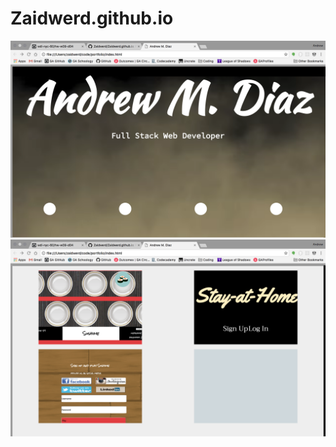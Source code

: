 # Zaidwerd.github.io
![landing](https://github.com/Zaidwerd/Zaidwerd.github.io/blob/master/screenshots/landing.png)
![projects](https://github.com/Zaidwerd/Zaidwerd.github.io/blob/master/screenshots/projects.png)
